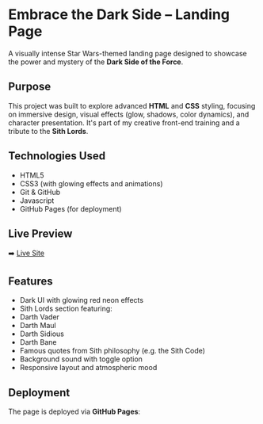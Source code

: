 #  Embrace the Dark Side – Landing Page

A visually intense Star Wars-themed landing page designed to showcase the power and mystery of the **Dark Side of the Force**.

##  Purpose

This project was built to explore advanced **HTML** and **CSS** styling, focusing on immersive design, visual effects (glow, shadows, color dynamics), and character presentation. It's part of my creative front-end training and a tribute to the **Sith Lords**.

##  Technologies Used

- HTML5  
- CSS3 (with glowing effects and animations)  
- Git & GitHub
- Javascript  
- GitHub Pages (for deployment)

##  Live Preview

➡️ [Live Site](https://nexspro.github.io/landing/)

##  Features

- Dark UI with glowing red neon effects
- Sith Lords section featuring:
- Darth Vader  
- Darth Maul  
- Darth Sidious  
- Darth Bane  
- Famous quotes from Sith philosophy (e.g. the Sith Code)
- Background sound with toggle option
- Responsive layout and atmospheric mood

##  Deployment

The page is deployed via **GitHub Pages**:
